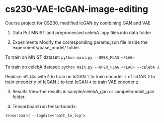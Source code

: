 # cs230-VAE-IcGAN-image-editing
Course project for CS230, modified IcGAN by combining GAN and VAE

1. Data
Put MNIST and preprocessed celebA .npy files into data folder

2. Experiments
Modify the corresponding params.json file inside the experiments/base_model/ folder.

To train on MNIST dataset:
`python main.py --OPER_FLAG <FLAG>`

To train on celebA dataset:
`python main.py --OPER_FLAG <FLAG> --celebA 1`

Replace `<FLAG>` with
`0` to train on IcGAN
`1` to train encoder z of IcGAN
`2` to train encoder y of IcGAN
`3` to test IcGAN
`4` to train VAE encoder z

3. Results
View the results in sample/celebA_gan or sampele/mnist_gan folder.

4. Tensorboard
run tensorboardx:

`tensorboard --logdir=<'path_to_log'>`


  



